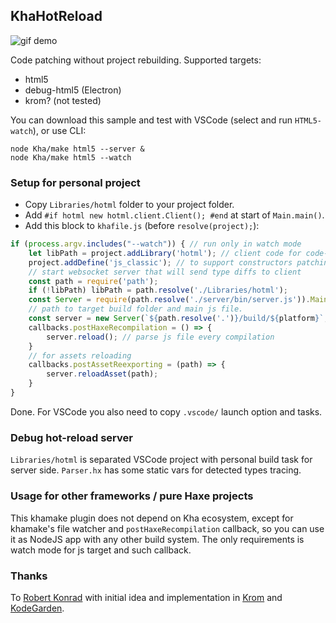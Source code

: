 ## KhaHotReload

![gif demo](https://i.imgur.com/dlB0x9Q.gif)

Code patching without project rebuilding. Supported targets:
- html5
- debug-html5 (Electron)
- krom? (not tested)

You can download this sample and test with VSCode (select and run `HTML5-watch`), or use CLI:
```shell
node Kha/make html5 --server &
node Kha/make html5 --watch
```

### Setup for personal project
- Copy `Libraries/hotml` folder to your project folder.
- Add `#if hotml new hotml.client.Client(); #end` at start of `Main.main()`.
- Add this block to `khafile.js` (before `resolve(project);`):
```js
if (process.argv.includes("--watch")) { // run only in watch mode
	let libPath = project.addLibrary('hotml'); // client code for code-patching
	project.addDefine('js_classic'); // to support constructors patching, optional
	// start websocket server that will send type diffs to client
	const path = require('path');
	if (!libPath) libPath = path.resolve('./Libraries/hotml');
	const Server = require(path.resolve('./server/bin/server.js')).Main;
	// path to target build folder and main js file.
	const server = new Server(`${path.resolve('.')}/build/${platform}`, 'kha.js');
	callbacks.postHaxeRecompilation = () => {
		server.reload(); // parse js file every compilation
	}
	// for assets reloading
	callbacks.postAssetReexporting = (path) => {
		server.reloadAsset(path);
	}
}
```

Done. For VSCode you also need to copy `.vscode/` launch option and tasks.

### Debug hot-reload server
`Libraries/hotml` is separated VSCode project with personal build task for server side.
`Parser.hx` has some static vars for detected types tracing.

### Usage for other frameworks / pure Haxe projects

This khamake plugin does not depend on Kha ecosystem, except for khamake's file watcher and `postHaxeRecompilation` callback, so you can use it as NodeJS app with any other build system. The only requirements is watch mode for js target and such callback.

### Thanks

To [Robert Konrad](https://github.com/RobDangerous) with initial idea and implementation in [Krom](https://github.com/Kode/Krom) and [KodeGarden](https://github.com/Kode/KodeGarden).
